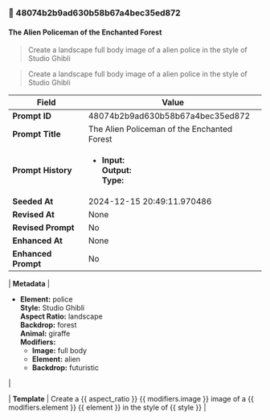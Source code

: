 

### 📜 48074b2b9ad630b58b67a4bec35ed872

#### The Alien Policeman of the Enchanted Forest

> Create a landscape full body image of a alien police in the style of Studio Ghibli

> Create a landscape full body image of a alien police in the style of Studio Ghibli

| Field          | Value                                                                                                                                                                      |
|----------------|----------------------------------------------------------------------------------------------------------------------------------------------------------------------------|
| **Prompt ID**  | 48074b2b9ad630b58b67a4bec35ed872                                                                                                                                                            |
| **Prompt Title**  | The Alien Policeman of the Enchanted Forest                                                                                                                                                            |
| **Prompt History** | <ul><li>**Input:**  <br> **Output:**  <br> **Type:** </li></ul> |
| **Seeded At** | 2024-12-15 20:49:11.970486                                                                                                                                                   |
| **Revised At** | None                                                                                                                                                   |
| **Revised Prompt** | No                                                                                                                                                                      |
| **Enhanced At** | None                                                                                                                                                  |
| **Enhanced Prompt** | No                                                                                                                                                                    |

| **Metadata**   | <ul><li>**Element:** police <br> **Style:** Studio Ghibli <br> **Aspect Ratio:** landscape <br> **Backdrop:** forest <br> **Animal:** giraffe <br> **Modifiers:**<ul><li>**Image:** full body</li><li>**Element:** alien</li><li>**Backdrop:** futuristic</li></ul></li></ul> |

| **Template**   | Create a {{ aspect_ratio }} {{ modifiers.image }} image of a {{ modifiers.element }} {{ element }} in the style of {{ style }}                                                                                                                                           |



